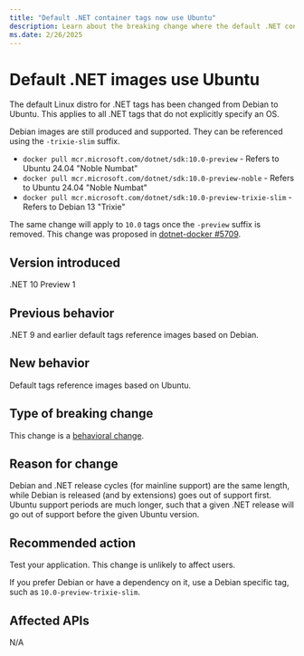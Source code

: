 ```yaml
---
title: "Default .NET container tags now use Ubuntu"
description: Learn about the breaking change where the default .NET container tags, like `10.0`, use Ubuntu.
ms.date: 2/26/2025
---
```


# Default .NET images use Ubuntu

The default Linux distro for .NET tags has been changed from Debian to Ubuntu. This applies to all .NET tags that do not explicitly specify an OS.

Debian images are still produced and supported. They can be referenced using the `-trixie-slim` suffix.

- `docker pull mcr.microsoft.com/dotnet/sdk:10.0-preview` - Refers to Ubuntu 24.04 "Noble Numbat"
- `docker pull mcr.microsoft.com/dotnet/sdk:10.0-preview-noble` - Refers to Ubuntu 24.04 "Noble Numbat"
- `docker pull mcr.microsoft.com/dotnet/sdk:10.0-preview-trixie-slim` - Refers to Debian 13 "Trixie"

The same change will apply to `10.0` tags once the `-preview` suffix is removed. This change was proposed in [dotnet-docker #5709](https://github.com/dotnet/dotnet-docker/discussions/5709).

## Version introduced

.NET 10 Preview 1

## Previous behavior

.NET 9 and earlier default tags reference images based on Debian.

## New behavior

Default tags reference images based on Ubuntu.

## Type of breaking change

This change is a [behavioral change](../../categories.md#behavioral-change).

## Reason for change

Debian and .NET release cycles (for mainline support) are the same length, while Debian is released (and by extensions) goes out of support first. Ubuntu support periods are much longer, such that a given .NET release will go out of support before the given Ubuntu version.

## Recommended action

Test your application. This change is unlikely to affect users.

If you prefer Debian or have a dependency on it, use a Debian specific tag, such as `10.0-preview-trixie-slim`.

## Affected APIs

N/A
